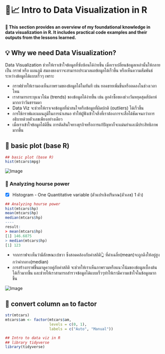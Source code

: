 # 🎄📈 Intro to Data Visualization in R 
**📝 This section provides an overview of my foundational knowledge in data visualization in R. It includes practical code examples and their outputs from the lessons learned.**
## 💡 Why we need Data Visualization?
Data Visualization ช่วยให้เราเข้าใจข้อมูลที่ซับซ้อนได้ง่ายขึ้น เมื่อเราเปลี่ยนข้อมูลเหล่านั้นให้กลายเป็น กราฟ หรือ แผนภูมิ สมองของเราจะสามารถประมวลผลข้อมูลได้เร็วขึ้น หรือเห็นความสัมพันธ์ระหว่างข้อมูลได้แบบเร็วๆ เพราะ
- กราฟช่วยให้เรามองเห็นภาพรวมของข้อมูลได้ในทันที เช่น ยอดขายเพิ่มขึ้นหรือลดลงในช่วงเวลาไหน
- เราสามารถระบุแนวโน้ม (trends) ของข้อมูลได้ง่ายขึ้น เช่น ลูกค้าซื้อของช่วงวันหยุดสุดสัปดาห์มากกว่าวันธรรมดา
- Data Viz จะช่วยให้เราเจอข้อมูลที่น่าสนใจหรือข้อมูลที่ผิดปกติ (outliers) ได้เร็วขึ้น
- การใช้กราฟและแผนภูมิในการนำเสนอ ทำให้ผู้ฟังเข้าใจสิ่งที่เราต้องการจะสื่อได้ชัดเจนกว่าการอธิบายด้วยตัวเลขเพียงอย่างเดียว
- เมื่อเราเข้าใจข้อมูลได้ดีขึ้น การตัดสินใจทางธุรกิจหรือการแก้ปัญหาก็จะแม่นยำและมีประสิทธิภาพมากขึ้น
## 🔐 basic plot (base R)
```r
## basic plot (base R)
hist(mtcars$mpg)
```
![Image](https://github.com/user-attachments/assets/22303218-1b4b-45be-8cc1-bac18d0e04e3)

### 📩 Analyzing hourse power
- [x] Histogram - One Quantitative variable (ตัวแปรเชิงปริมาณ{ตัวเลข} 1 ตัว)
```r
## Analyzing hourse power
hist(mtcars$hp)
mean(mtcars$hp)
median(mtcars$hp)
----
result:
> mean(mtcars$hp)
[1] 146.6875
> median(mtcars$hp)
[1] 123
```
- จากกราฟจะเห็นว่ามีลักษณะเบ้ขวา ซึ่งสอดคล้องกับค่าสถิติ👆 ที่ค่าเฉลี่ย(mean)จะถูกดึงให้อยู่สูงกว่าค่ากลาง(median)
- การสร้างกราฟขึ้นมาดูควบคู่กับค่าสถิติ จะช่วยให้เราเห็นภาพรวมหรือแนวโน้มของข้อมูลเบื้องต้นได้เร็วมากขึ้น และช่วยให้เราสามารถสำรวจข้อมูลได้แบบเร็วๆทำให้เรามีความเข้าใจในข้อมูลมากขึ้น 
  
![Image](https://github.com/user-attachments/assets/ce0c911c-09a3-4bd4-9a1f-7dbe62b477ae)

## 📩 convert column `am` to factor
```r
str(mtcars)
mtcars$am <- factor(mtcars$am, 
                    levels = c(0, 1),
                    labels = c("Auto", "Manual"))
```
```r
## Intro to data viz in R
## library tidyverse
library(tidyverse)
```







